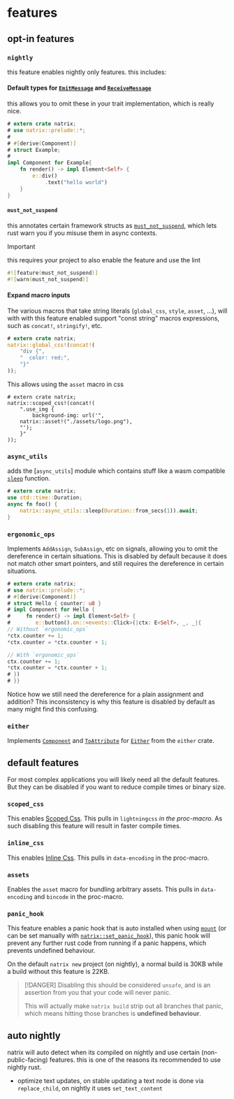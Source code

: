 # features


## opt-in features

### `nightly`

this feature enables nightly only features. this includes:

#### Default types for [`EmitMessage`](component::Component::EmitMessage) and [`ReceiveMessage`](component::Component::ReceiveMessage)

this allows you to omit these in your trait implementation, which is really nice.

```rust
# extern crate natrix;
# use natrix::prelude::*;
#
# #[derive(Component)]
# struct Example;
#
impl Component for Example{
    fn render() -> impl Element<Self> {
        e::div()
            .text("hello world")
    }
}
```

#### `must_not_suspend`

this annotates certain framework structs as [`must_not_suspend`](https://github.com/rust-lang/rust/issues/83310), which lets rust warn you if you misuse them in async contexts.

> [!IMPORTANT]
> this requires your project to also enable the feature and use the lint
>
> ```rust
> #![feature(must_not_suspend)]
> #![warn(must_not_suspend)]
> ```

#### Expand macro inputs
The various macros that take string literals (`global_css`, `style`, `asset`, ...), will with with this feature enabled support "const string" macros expressions, such as `concat!`, `stringify!`, etc.

```rust
# extern crate natrix;
natrix::global_css!(concat!(
    "div {",
    "  color: red;",
    "}"
));
```

This allows using the `asset` macro in css

```rust,ignore
# extern crate natrix;
natrix::scoped_css!(concat!(
    ".use_img {
        background-img: url('",
    natrix::asset!("./assets/logo.png"),
    "');
    }"
));
```

### `async_utils`

adds the [`async_utils`] module which contains stuff like a wasm compatible [`sleep`](async_utils::sleep) function.

```rust
# extern crate natrix;
use std::time::Duration;
async fn foo() {
    natrix::async_utils::sleep(Duration::from_secs(1)).await;
}
```

### `ergonomic_ops`

Implements `AddAssign`, `SubAssign`, etc on signals, allowing you to omit the dereference in certain situations.
This is disabled by default because it does not match other smart pointers, and still requires the dereference in certain situations.

```rust
# extern crate natrix;
# use natrix::prelude::*;
# #[derive(Component)]
# struct Hello { counter: u8 }
# impl Component for Hello {
#     fn render() -> impl Element<Self> {
#        e::button().on::<events::Click>(|ctx: E<Self>, _, _|{
// Without `ergonomic_ops`
*ctx.counter += 1;
*ctx.counter = *ctx.counter + 1;

// With `ergonomic_ops`
ctx.counter += 1;
*ctx.counter = *ctx.counter + 1;
# })
# }}
```

Notice how we still need the dereference for a plain assignment and addition? This inconsistency is why this feature is disabled by default as many might find this confusing.

### `either`

Implements [`Component`](component::Component) and [`ToAttribute`](html_elements::ToAttribute) for [`Either`](https://docs.rs/either/latest/either/enum.either.html) from the `either` crate.

## default features
For most complex applications you will likely need all the default features.
But they can be disabled if you want to reduce compile times or binary size.

### `scoped_css`
This enables [Scoped Css](css.md#scoped-css). 
This pulls in `lightningcss` *in the proc-macro*.
As such disabling this feature will result in faster compile times.

### `inline_css`
This enables [Inline Css](css.md#inline-css).
This pulls in `data-encoding` in the proc-macro.

### `assets`
Enables the `asset` macro for bundling arbitrary assets.
This pulls in `data-encoding` and `bincode` in the proc-macro.

### `panic_hook`

This feature enables a panic hook that is auto installed when using [`mount`](component::mount) (or can be set manually with [`natrix::set_panic_hook`](set_panic_hook)), this panic hook will prevent any further rust code from running if a panic happens, which prevents undefined behaviour.

On the default `natrix new` project (on nightly), a normal build is 30KB while a build without this feature is 22KB.

> [!DANGER]
> Disabling this should be considered `unsafe`, and is an assertion from you that your code will never panic.
>
> This will actually make `natrix build` strip out all branches that panic, which means hitting those branches is **undefined behaviour**.

## auto nightly

natrix will auto detect when its compiled on nightly and use certain (non-public-facing) features. this is one of the reasons its recommended to use nightly rust.

- optimize text updates, on stable updating a text node is done via `replace_child`, on nightly it uses `set_text_content`
